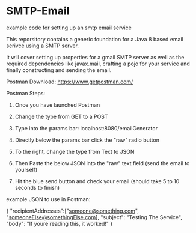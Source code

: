 # SMTP-Email
example code for setting up an smtp email service

This reporsitory contains a generic foundation for a Java 8 based email serivce using a SMTP server.

It will cover setting up properties for a gmail SMTP server as well as the required dependencies like javax.mail, crafting a pojo for your service and finally constructing and sending the email.

Postman Download: https://www.getpostman.com/

Postman Steps:
1. Once you have launched Postman

2. Change the type from GET to a POST

3. Type into the params bar: localhost:8080/emailGenerator

4. Directly below the params bar click the "raw" radio button

5. To the right, change the type from Text to JSON

6. Then Paste the below JSON into the "raw" text field (send the email to yourself)

7. Hit the blue send button and check your email (should take 5 to 10 seconds to finish)

example JSON to use in Postman:

{
"recipientAddresses":["someone@something.com", "someoneElse@somethingElse.com],
"subject": "Testing The Service",
"body": "If youre reading this, it worked!"
}


